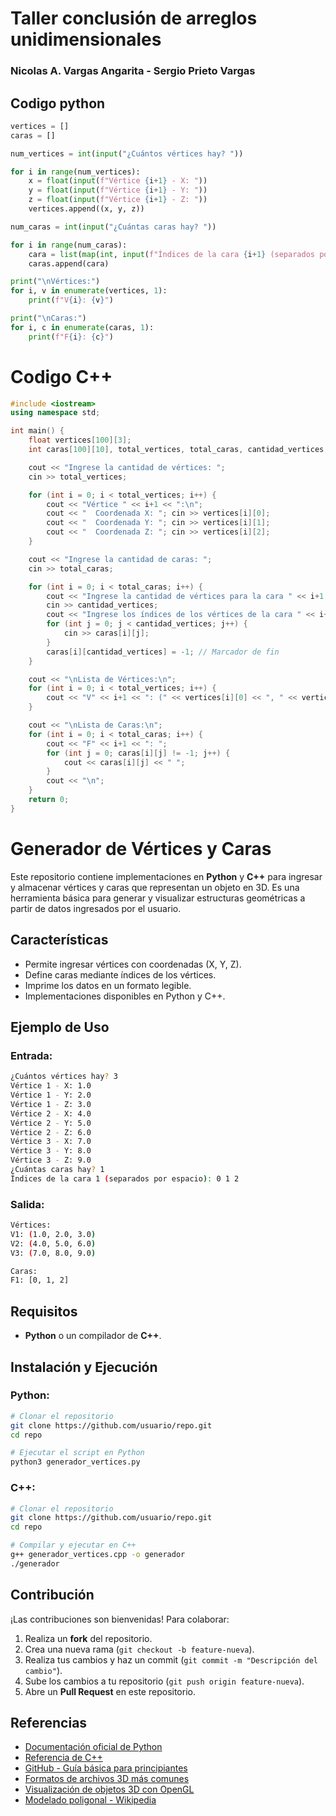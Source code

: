 # Taller conclusión de arreglos unidimensionales
### Nicolas A. Vargas Angarita - Sergio Prieto Vargas
## Codigo python
``` python
vertices = []
caras = []

num_vertices = int(input("¿Cuántos vértices hay? "))

for i in range(num_vertices):
    x = float(input(f"Vértice {i+1} - X: "))
    y = float(input(f"Vértice {i+1} - Y: "))
    z = float(input(f"Vértice {i+1} - Z: "))
    vertices.append((x, y, z))

num_caras = int(input("¿Cuántas caras hay? "))

for i in range(num_caras):
    cara = list(map(int, input(f"Índices de la cara {i+1} (separados por espacio): ").split()))
    caras.append(cara)

print("\nVértices:")
for i, v in enumerate(vertices, 1):
    print(f"V{i}: {v}")

print("\nCaras:")
for i, c in enumerate(caras, 1):
    print(f"F{i}: {c}")
```
# Codigo C++
``` C++
#include <iostream>
using namespace std;

int main() {
    float vertices[100][3];
    int caras[100][10], total_vertices, total_caras, cantidad_vertices;

    cout << "Ingrese la cantidad de vértices: ";
    cin >> total_vertices;

    for (int i = 0; i < total_vertices; i++) {
        cout << "Vértice " << i+1 << ":\n";
        cout << "  Coordenada X: "; cin >> vertices[i][0];
        cout << "  Coordenada Y: "; cin >> vertices[i][1];
        cout << "  Coordenada Z: "; cin >> vertices[i][2];
    }

    cout << "Ingrese la cantidad de caras: ";
    cin >> total_caras;

    for (int i = 0; i < total_caras; i++) {
        cout << "Ingrese la cantidad de vértices para la cara " << i+1 << ": ";
        cin >> cantidad_vertices;
        cout << "Ingrese los índices de los vértices de la cara " << i+1 << " (separados por espacio): ";
        for (int j = 0; j < cantidad_vertices; j++) {
            cin >> caras[i][j];
        }
        caras[i][cantidad_vertices] = -1; // Marcador de fin
    }

    cout << "\nLista de Vértices:\n";
    for (int i = 0; i < total_vertices; i++) {
        cout << "V" << i+1 << ": (" << vertices[i][0] << ", " << vertices[i][1] << ", " << vertices[i][2] << ")\n";
    }

    cout << "\nLista de Caras:\n";
    for (int i = 0; i < total_caras; i++) {
        cout << "F" << i+1 << ": ";
        for (int j = 0; caras[i][j] != -1; j++) {
            cout << caras[i][j] << " ";
        }
        cout << "\n";
    }
    return 0;
}
```
# Generador de Vértices y Caras

Este repositorio contiene implementaciones en **Python** y **C++** para ingresar y almacenar vértices y caras que representan un objeto en 3D. Es una herramienta básica para generar y visualizar estructuras geométricas a partir de datos ingresados por el usuario.

## Características
- Permite ingresar vértices con coordenadas (X, Y, Z).
- Define caras mediante índices de los vértices.
- Imprime los datos en un formato legible.
- Implementaciones disponibles en Python y C++.

## Ejemplo de Uso

### Entrada:
```bash
¿Cuántos vértices hay? 3
Vértice 1 - X: 1.0
Vértice 1 - Y: 2.0
Vértice 1 - Z: 3.0
Vértice 2 - X: 4.0
Vértice 2 - Y: 5.0
Vértice 2 - Z: 6.0
Vértice 3 - X: 7.0
Vértice 3 - Y: 8.0
Vértice 3 - Z: 9.0
¿Cuántas caras hay? 1
Índices de la cara 1 (separados por espacio): 0 1 2
```

### Salida:
```bash
Vértices:
V1: (1.0, 2.0, 3.0)
V2: (4.0, 5.0, 6.0)
V3: (7.0, 8.0, 9.0)

Caras:
F1: [0, 1, 2]
```

## Requisitos

- **Python** o un compilador de **C++**.

## Instalación y Ejecución

### Python:
```bash
# Clonar el repositorio
git clone https://github.com/usuario/repo.git
cd repo

# Ejecutar el script en Python
python3 generador_vertices.py
```

### C++:
```bash
# Clonar el repositorio
git clone https://github.com/usuario/repo.git
cd repo

# Compilar y ejecutar en C++
g++ generador_vertices.cpp -o generador
./generador
```

## Contribución

¡Las contribuciones son bienvenidas! Para colaborar:
1. Realiza un **fork** del repositorio.
2. Crea una nueva rama (`git checkout -b feature-nueva`).
3. Realiza tus cambios y haz un commit (`git commit -m "Descripción del cambio"`).
4. Sube los cambios a tu repositorio (`git push origin feature-nueva`).
5. Abre un **Pull Request** en este repositorio.

## Referencias

- [Documentación oficial de Python](https://docs.python.org/3/)
- [Referencia de C++](https://en.cppreference.com/)
- [GitHub - Guía básica para principiantes](https://docs.github.com/en/get-started)
- [Formatos de archivos 3D más comunes](https://www.profesionalreview.com/2022/03/13/formatos-mas-comunes-para-la-impresion-3d/)
- [Visualización de objetos 3D con OpenGL](https://www.youtube.com/watch?v=KsTrG83YZMg)
- [Modelado poligonal - Wikipedia](https://es.wikipedia.org/wiki/Modelado_poligonal)
